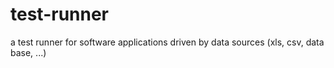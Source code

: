 # test-runner
a test runner for software applications driven by data sources (xls, csv, data base, ...)
